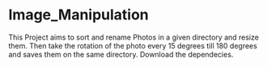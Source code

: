 # Image_Manipulation
This Project aims to sort and rename Photos in a given directory and resize them. Then take the rotation of the photo every 15 degrees till 180 degrees and saves them on the same directory.
Download the dependecies.
